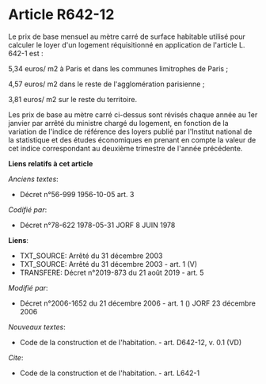 # Article R642-12

Le prix de base mensuel au mètre carré de surface habitable utilisé pour calculer le loyer d'un logement réquisitionné en
application de l'article L. 642-1 est : 

5,34 euros/ m2 à Paris et dans les communes limitrophes de Paris ; 

4,57 euros/ m2 dans le reste de l'agglomération parisienne ; 

3,81 euros/ m2 sur le reste du territoire. 

Les prix de base au mètre carré ci-dessus sont révisés chaque année au 1er janvier par arrêté du ministre chargé du logement,
en fonction de la variation de l'indice de référence des loyers publié par l'Institut national de la statistique et des
études économiques en prenant en compte la valeur de cet indice correspondant au deuxième trimestre de l'année précédente.

**Liens relatifs à cet article**

_Anciens textes_:

  - Décret n°56-999 1956-10-05 art. 3

_Codifié par_:

  - Décret n°78-622 1978-05-31 JORF 8 JUIN 1978

**Liens**:

  - TXT_SOURCE: Arrêté du 31 décembre 2003
  - TXT_SOURCE: Arrêté du 31 décembre 2003 - art. 1 (V)
  - TRANSFERE: Décret n°2019-873 du 21 août 2019 - art. 5

_Modifié par_:

  - Décret n°2006-1652 du 21 décembre 2006 - art. 1 () JORF 23 décembre 2006

_Nouveaux textes_:

  - Code de la construction et de l'habitation. - art. D642-12, v. 0.1 (VD)

_Cite_:

  - Code de la construction et de l'habitation. - art. L642-1
